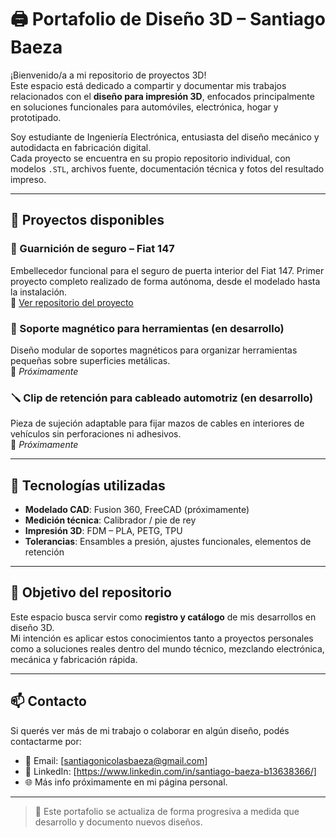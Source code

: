 # 🖨️ Portafolio de Diseño 3D – Santiago Baeza

¡Bienvenido/a a mi repositorio de proyectos 3D!  
Este espacio está dedicado a compartir y documentar mis trabajos relacionados con el **diseño para impresión 3D**, enfocados principalmente en soluciones funcionales para automóviles, electrónica, hogar y prototipado.

Soy estudiante de Ingeniería Electrónica, entusiasta del diseño mecánico y autodidacta en fabricación digital.  
Cada proyecto se encuentra en su propio repositorio individual, con modelos `.STL`, archivos fuente, documentación técnica y fotos del resultado impreso.

---

## 📂 Proyectos disponibles

### 🔘 Guarnición de seguro – Fiat 147
Embellecedor funcional para el seguro de puerta interior del Fiat 147. Primer proyecto completo realizado de forma autónoma, desde el modelado hasta la instalación.  
🔗 [Ver repositorio del proyecto](https://github.com/SantiagoBaeza/fiat147-seguro-3d/tree/main)

### 🧲 Soporte magnético para herramientas (en desarrollo)
Diseño modular de soportes magnéticos para organizar herramientas pequeñas sobre superficies metálicas.  
🔗 _Próximamente_

### 🪛 Clip de retención para cableado automotriz (en desarrollo)  
Pieza de sujeción adaptable para fijar mazos de cables en interiores de vehículos sin perforaciones ni adhesivos.  
🔗 _Próximamente_

---

## 🔧 Tecnologías utilizadas

- **Modelado CAD**: Fusion 360, FreeCAD (próximamente)
- **Medición técnica**: Calibrador / pie de rey
- **Impresión 3D**: FDM – PLA, PETG, TPU
- **Tolerancias**: Ensambles a presión, ajustes funcionales, elementos de retención

---

## 📌 Objetivo del repositorio

Este espacio busca servir como **registro y catálogo** de mis desarrollos en diseño 3D.  
Mi intención es aplicar estos conocimientos tanto a proyectos personales como a soluciones reales dentro del mundo técnico, mezclando electrónica, mecánica y fabricación rápida.

---

## 📫 Contacto

Si querés ver más de mi trabajo o colaborar en algún diseño, podés contactarme por:

- 📧 Email: [santiagonicolasbaeza@gmail.com]
- 💼 LinkedIn: [https://www.linkedin.com/in/santiago-baeza-b13638366/]
- 🌐 Más info próximamente en mi página personal.

---

> 🧩 Este portafolio se actualiza de forma progresiva a medida que desarrollo y documento nuevos diseños.
